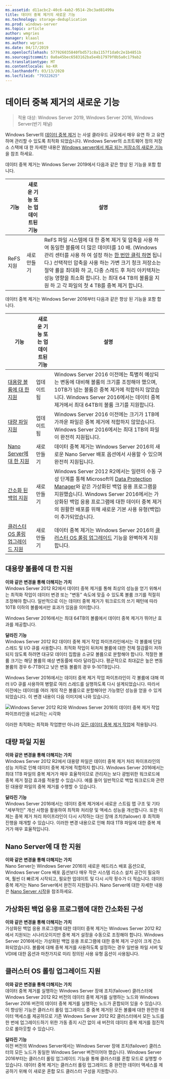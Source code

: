 ```yaml
---
ms.assetid: d11acbc2-40c6-4ab2-9514-2bc3ad81499a
title: 데이터 중복 제거의 새로운 기능
ms.technology: storage-deduplication
ms.prod: windows-server
ms.topic: article
author: wmgries
manager: klaasl
ms.author: wgries
ms.date: 04/17/2019
ms.openlocfilehash: 577926035840fbd571c8a1157f1da0c2e1b4851b
ms.sourcegitcommit: 0a0a45bec6583162ba5e4b17979f0b5a0c179ab2
ms.translationtype: MT
ms.contentlocale: ko-KR
ms.lasthandoff: 03/13/2020
ms.locfileid: "79322625"
---
```

# <a name="whats-new-in-data-deduplication"></a>데이터 중복 제거의 새로운 기능

> 적용 대상: Windows Server 2019, Windows Server 2016, Windows Server(반기 채널)

Windows Server의 [데이터 중복 제거](overview.md) 는 사설 클라우드 규모에서 매우 유연 하 고 유연 하며 관리할 수 있도록 최적화 되었습니다. Windows Server의 소프트웨어 정의 저장소 스택에 대 한 자세한 내용은 [Windows server에서 제공 되는 저장소의 새로운 기능](../whats-new-in-storage.md)을 참조 하세요.

데이터 중복 제거는 Windows Server 2019에서 다음과 같은 향상 된 기능을 포함 합니다.

| 기능 | 새로운 기능 또는 업데이트된 기능 | 설명 |
|---------------|----------------|-------------|
| ReFS 지원  | 새로 만들기            | ReFS 파일 시스템에 대 한 중복 제거 및 압축을 사용 하 여 동일한 볼륨에 더 많은 데이터를 10 배. (Windows 관리 센터를 사용 하 여 설정 하는 [한 번만 클릭 하면](https://www.youtube.com/watch?v=PRibTacyKko&feature=youtu.be) 됩니다.) 선택적인 압축을 사용 하는 가변 크기 청크 저장소는 절약 률을 최대화 하 고, 다중 스레드 후 처리 아키텍처는 성능 영향을 최소화 합니다. 는 최대 64 TB의 볼륨을 지원 하 고 각 파일의 첫 4 TB를 중복 제거 합니다.|

데이터 중복 제거는 Windows Server 2016부터 다음과 같은 향상 된 기능을 포함 합니다.

| 기능 | 새로운 기능 또는 업데이트된 기능 | 설명 |
|---------------|----------------|-------------|
| [대용량 볼륨에 대 한 지원](whats-new.md#large-volume-support) | 업데이트됨 | Windows Server 2016 이전에는 특별히 예상되는 변동에 대비해 볼륨의 크기를 조정해야 했으며, 10TB가 넘는 볼륨은 중복 제거에 적합하지 않았습니다. Windows Server 2016에서는 데이터 중복 제거에서 최대 64TB의 볼륨 크기를 지원합니다. |
| [대량 파일 지원](whats-new.md#large-file-support) | 업데이트됨 | Windows Server 2016 이전에는 크기가 1TB에 가까운 파일은 중복 제거에 적합하지 않았습니다. Windows Server 2016에서는 최대 1TB의 파일이 완전히 지원됩니다. |
| [Nano Server에 대 한 지원](whats-new.md#nano-server-support) | 새로 만들기 | 데이터 중복 제거는 Windows Server 2016의 새로운 Nano Server 배포 옵션에서 사용할 수 있으며 완전히 지원됩니다. |
| [간소화 된 백업 지원](whats-new.md#simple-backup-support) | 새로 만들기 | Windows Server 2012 R2에서는 일련의 수동 구성 단계를 통해 Microsoft의 [Data Protection Manager](https://technet.microsoft.com/library/hh758173.aspx)와 같은 가상화된 백업 응용 프로그램을 지원했습니다. Windows Server 2016에서는 가상화된 백업 응용 프로그램에 대한 데이터 중복 제거의 원활한 배포를 위해 새로운 기본 사용 유형(백업)이 추가되었습니다.|
| [클러스터 OS 롤링 업그레이드 지원](whats-new.md#cluster-upgrade-support) | 새로 만들기 | 데이터 중복 제거는 Windows Server 2016의 [클러스터 OS 롤링 업그레이드](../..//failover-clustering/cluster-operating-system-rolling-upgrade.md) 기능을 완벽하게 지원합니다. |

## <a name="large-volume-support"></a>대용량 볼륨에 대 한 지원

**이와 같은 변경을 통해 더해지는 가치**  
Windows Server 2012 R2에서 데이터 중복 제거를 통해 최상의 성능을 얻기 위해서는 최적화 작업이 데이터 변경 또는 "변동" 속도에 맞출 수 있도록 볼륨 크기를 적절히 조정해야 합니다. 일반적으로 이는 데이터 중복 제거가 워크로드의 쓰기 패턴에 따라 10TB 이하의 볼륨에서만 효과가 있음을 의미합니다.

Windows Server 2016에서는 최대 64TB의 볼륨에서 데이터 중복 제거가 뛰어난 효과를 제공합니다.

**달라진 기능**  
Windows Server 2012 R2 데이터 중복 제거 작업 파이프라인에서는 각 볼륨에 단일 스레드 및 I/O 큐를 사용합니다. 최적화 작업이 뒤처져 볼륨에 대한 전체 절감률이 저하되지 않도록 하려면 대규모 데이터 집합을 소규모 볼륨으로 분할해야 합니다. 적절한 볼륨 크기는 해당 볼륨의 예상 변동률에 따라 달라집니다. 평균적으로 최대값은 높은 변동 볼륨의 경우 6-7TB이고 낮은 변동 볼륨의 경우 9-10TB입니다.

Windows Server 2016에서는 데이터 중복 제거 작업 파이프라인이 각 볼륨에 대해 여러 I/O 큐를 사용하여 병렬로 여러 스레드를 실행하도록 다시 설계되었습니다. 따라서 이전에는 데이터를 여러 개의 작은 볼륨으로 분할해야만 가능했던 성능을 얻을 수 있게 되었습니다. 이 변경 내용이 다음 이미지에 나와 있습니다.

![Windows Server 2012 R2와 Windows Server 2016의 데이터 중복 제거 작업 파이프라인을 비교하는 시각화](media/server-2016-dedup-job-pipeline.png)

이러한 최적화는 최적화 작업뿐만 아니라 [모든 데이터 중복 제거 작업](understand.md#job-info)에 적용됩니다.

## <a name="large-file-support"></a>대량 파일 지원
**이와 같은 변경을 통해 더해지는 가치**  
Windows Server 2012 R2에서 대용량 파일은 데이터 중복 제거 처리 파이프라인의 성능 저하로 인해 데이터 중복 제거에 적합하지 합니다. Windows Server 2016에서는 최대 1TB 파일의 중복 제거가 매우 효율적이므로 관리자는 보다 광범위한 워크로드에 중복 제거 절감 효과를 적용할 수 있습니다. 예를 들어 일반적으로 백업 워크로드와 관련된 대용량 파일의 중복 제거를 수행할 수 있습니다.

**달라진 기능**  
Windows Server 2016에서는 데이터 중복 제거에서 새로운 스트림 맵 구조 및 기타 "세부적인" 개선 사항을 활용하여 최적화 처리량 및 액세스 성능을 개선합니다. 또한 이제는 중복 제거 처리 파이프라인이 다시 시작하는 대신 장애 조치(failover) 후 최적화 진행을 재개할 수 있습니다. 이러한 변경 내용으로 인해 최대 1TB 파일에 대한 중복 제거가 매우 효율적입니다.

## <a name="nano-server-support"></a>Nano Server에 대 한 지원
**이와 같은 변경을 통해 더해지는 가치**  
Nano Server는 Windows Server 2016의 새로운 헤드리스 배포 옵션으로, Windows Server Core 배포 옵션보다 매우 작은 시스템 리소스 설치 공간이 필요하며, 훨씬 더 빠르게 시작되고, 필요한 업데이트 및 다시 시작 횟수가 더 적습니다. 데이터 중복 제거는 Nano Server에서 완전히 지원됩니다. Nano Server에 대한 자세한 내용은 [Nano Server 시작](../../get-started/getting-started-with-nano-server.md)을 참조하세요.

## <a name="simple-backup-support">가상화된 백업 응용 프로그램에 대한 간소화된 구성</a>
**이와 같은 변경을 통해 더해지는 가치**  
가상화된 백업 응용 프로그램에 대한 데이터 중복 제거는 Windows Server 2012 R2에서 지원되는 시나리오이지만 중복 제거 설정을 수동으로 조정해야 합니다. Windows Server 2016에서는 가상화된 백업 응용 프로그램에 대한 중복 제거 구성이 크게 간소화되었습니다. 볼륨에 대해 중복 제거를 사용하도록 설정하는 경우 일반용 파일 서버 및 VDI에 대한 옵션과 마찬가지로 미리 정의된 사용 유형 옵션이 사용됩니다.

## <a name="cluster-upgrade-support">클러스터 OS 롤링 업그레이드 지원</a>
**이와 같은 변경을 통해 더해지는 가치**  
데이터 중복 제거를 실행하는 Windows Server 장애 조치(failover) 클러스터에 Windows Server 2012 R2 버전의 데이터 중복 제거를 실행하는 노드와 Windows Server 2016 버전의 데이터 중복 제거를 실행하는 노드가 혼합되어 있을 수 있습니다. 이 향상된 기능은 클러스터 롤링 업그레이드 중 중복 제거된 모든 볼륨에 대한 완전한 데이터 액세스를 제공하므로 기존 Windows Server 2012 R2 클러스터에서 모든 노드를 한 번에 업그레이드하기 위한 가동 중지 시간 없이 새 버전의 데이터 중복 제거를 점진적으로 롤아웃할 수 있습니다.

**달라진 기능**<br />
이전 버전의 Windows Server에서는 Windows Server 장애 조치(failover) 클러스터의 모든 노드가 동일한 Windows Server 버전이어야 했습니다. Windows Server 2016부터는 클러스터 롤링 업그레이드 기능을 통해 클러스터를 혼합 모드로 실행할 수 있습니다. 데이터 중복 제거는 클러스터 롤링 업그레이드 중 완전한 데이터 액세스를 제공하기 위해 이 새로운 혼합 모드 클러스터 구성을 지원합니다.
